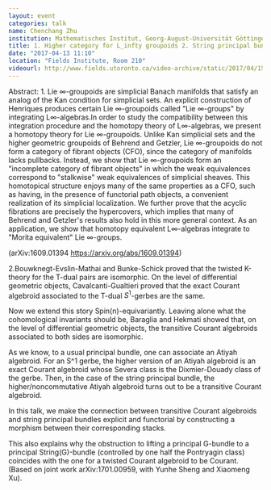 ```yaml
---
layout: event
categories: talk
name: Chenchang Zhu
institution: Mathematisches Institut, Georg-August-Universität Göttingen
title: 1. Higher category for L_infty groupoids 2. String principal bundles and Courant algebroids
date: "2017-04-13 11:10"
location: "Fields Institute, Room 210"
videourl: http://www.fields.utoronto.ca/video-archive/static/2017/04/1511-16684/mergedvideo.ogv
---
```

Abstract: 1. Lie ∞-groupoids are simplicial Banach manifolds that satisfy an analog of
the Kan condition for simplicial sets. An explicit
construction of Henriques produces certain Lie ∞-groupoids called "Lie
∞-groups" by integrating L∞-algebras.In order to study the compatibility
between this integration procedure and the homotopy theory of
L∞-algebras, we present a homotopy theory for Lie ∞-groupoids. Unlike Kan
simplicial sets and the higher geometric groupoids of Behrend and Getzler,
Lie ∞-groupoids do not form a category of fibrant objects (CFO), since the
category of manifolds lacks pullbacks. Instead, we show that Lie
∞-groupoids form an "incomplete category of fibrant objects" in which the
weak equivalences correspond to "stalkwise" weak equivalences of simplicial
sheaves. This homotopical structure enjoys many of the same properties as a
CFO, such as having, in the presence of functorial path objects, a
convenient realization of its simplicial localization. We further prove
that the acyclic fibrations are precisely the hypercovers, which implies
that many of Behrend and Getzler's results also hold in this more general
context. As an application, we show that homotopy equivalent L∞-algebras
integrate to "Morita equivalent" Lie ∞-groups.

(arXiv:1609.01394 <https://arxiv.org/abs/1609.01394>)

2.Bouwknegt-Evslin-Mathai and Bunke-Schick proved that the twisted K-theory
for the T-dual pairs are isomorphic. On the level of differential geometric
objects,  Cavalcanti-Gualtieri proved that the exact Courant algebroid
associated to the T-dual $S^1$-gerbes are the same.

Now we extend this story Spin(n)-equivariantly.   Leaving alone what the
cohomological invariants should be, Baraglia and Hekmati showed that, on
the level of differential geometric objects, the transitive Courant
algebroids associated to both sides are isomorphic.

As we know, to a usual principal bundle, one can associate an Atiyah algebroid.
For an S^1 gerbe, the higher version of an Atiyah algebroid is an exact
Courant algebroid whose Severa class is the Dixmier-Douady class of the
gerbe.  Then, in the case of the string principal bundle, the
higher/noncommutative Atiyah algebroid turns out to be a transitive Courant
algebroid.

In this talk, we make the connection between transitive Courant algebroids
and string principal bundles explicit and functorial by constructing a
morphism between their corresponding stacks.

This also explains why the obstruction to lifting a principal G-bundle to a
principal String(G)-bundle (controlled by one half the Pontryagin class)
coincides with the one for a twisted Courant algebroid to be Courant.
(Based on joint work arXiv:1701.00959, with Yunhe Sheng and Xiaomeng Xu).
